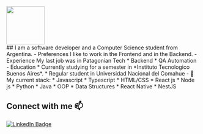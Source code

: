 <div id="header" align="left">
  <img src="https://media.giphy.com/media/Nx0rz3jtxtEre/giphy.gif" width="100"/>
</div>
## I am a software developer and a Computer Science student from Argentina.
- Preferences
I like to work in the Frontend and in the Backend.
- Experience
My last job was in Patagonian Tech
* Backend
* QA Automation
- Education
* Currently studying for a semester in *Instituto Tecnologico Buenos Aires*.
* Regular student in Universidad Nacional del Comahue
- 🔭 My current stack:
  * Javascript
  * Typescript
  * HTML/CSS
  * React js
  * Node js
  * Python
  * Java
  * OOP
  * Data Structures
  * React Native
  * NestJS
  
## Connect with me 📫
<a href="https://linkedin.com/in/maggioniduffy">
    <img src="https://img.shields.io/badge/LinkedIn-blue?style=for-the-badge&logo=linkedin&logoColor=white" alt="LinkedIn Badge"/>
  </a>



<!--
**FaustMaggioni/FaustMaggioni** is a ✨ _special_ ✨ repository because its `README.md` (this file) appears on your GitHub profile.

Here are some ideas to get you started:

- 🔭 I’m currently working on ...
- 🌱 I’m currently learning ...
- 👯 I’m looking to collaborate on ...
- 🤔 I’m looking for help with ...
- 💬 Ask me about ...
- 📫 How to reach me: ...
- 😄 Pronouns: ...
- ⚡ Fun fact: ...
-->

